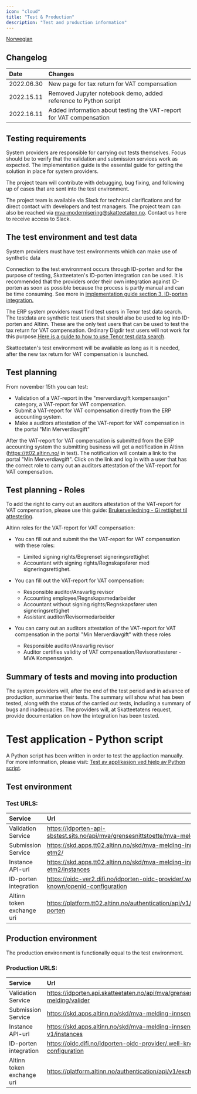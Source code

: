 ```yaml
---
icon: "cloud"
title: "Test & Production"
description: "Test and production information"
---
```


[Norwegian](https://skatteetaten.github.io/mva-meldingen/kompensasjon/test/)

## Changelog

| Date       | Changes                                                           |
| :--------- |:------------------------------------------------------------------|
| 2022.06.30 | New page for tax return for VAT compensation                      |
| 2022.15.11 | Removed Jupyter notebook demo, added reference to Python script   |
| 2022.16.11 | Added information about testing the VAT-report for VAT compensation | 

## Testing requirements

System providers are responsible for carrying out tests themselves. Focus should be to verify that the validation and submission services work as expected. The implementation guide is the essential guide for getting the solution in place for system providers.

The project team will contribute with debugging, bug fixing, and following up of cases that are sent into the test environment.

The project team is available via Slack for technical clarifications and for direct contact with developers and test managers. The project team can also be reached via mva-modernisering@skatteetaten.no. Contact us here to receive access to Slack.

## The test environment and test data

System providers must have test environments which can make use of synthetic data

Connection to the test environment occurs through ID-porten and for the purpose of testing, Skatteetaten's ID-porten integration can be used. It is recommended that the providers order their own integration against ID-porten as soon as possible because the process is partly manual and can be time consuming. See more in [implementation guide section 3. ID-porten integration.](https://skatteetaten.github.io/mva-meldingen/english/implementationguide/#3-id-porten-integration)

The ERP system providers must find test users in Tenor test data search. The testdata are synthetic test users that should also be used to log into ID-porten and Altinn. These are the only test users that can be used to test the tax return for VAT compensation. Ordinary Digdir test users will not work for this purpose.[Here is a guide to how to use Tenor test data search](https://github.com/Skatteetaten/mva-meldingen/tree/master/docs/mvameldingen_eng/test/User_Guide_Tenor_testdata.pdf).

Skatteetaten's test environment will be available as long as it is needed, after the new tax return for VAT compensation is launched.

## Test planning

From november 15th you can test:

* Validation of a VAT-report in the "merverdiavgift kompensasjon" category, a VAT-report for VAT compensation. 
* Submit a VAT-report for VAT compensation directly from the ERP accounting system. 
* Make a auditors attestation of the VAT-report for VAT compensation in the portal "Min Merverdiavgift"

After the VAT-report for VAT compensation is submitted from the ERP accounting system the submitting business will get a notification in Altinn (https://tt02.altinn.no/ in test). The notification will contain a link to the portal "Min Merverdiavgift". Click on the link and log in with a user that has the correct role to carry out an auditors attestation of the VAT-report for VAT compensation.

## Test planning - Roles
To add the right to carry out an auditors attestation of the VAT-report for VAT compensation, please use this guide: 
[Brukerveiledning - Gi rettighet til attestering](https://github.com/Skatteetaten/mva-meldingen/blob/master/docs/kompensasjon/test/Bruksveiledning_rettighet_til_attestering_i_komp.pdf).

Altinn roles for the VAT-report for VAT compensation: 
* You can fill out and submit the the VAT-report for VAT compensation with these roles:
  - Limited signing rights/Begrenset signeringsrettighet 
  - Accountant with signing rights/Regnskapsfører med signeringsrettighet. 

* You can fill out the VAT-report for VAT compensation:
  - Responsible auditor/Ansvarlig revisor
  - Accounting employee/Regnskapsmedarbeider
  - Accountant without signing rights/Regnskapsfører uten signeringsrettighet 
  - Assistant auditor/Revisormedarbeider

* You can carry out an auditors attestation of the VAT-report for VAT compensation in the portal "Min Merverdiavgift" with these roles
  - Responsible auditor/Ansvarlig revisor
  - Auditor certifies validity of VAT compensation/Revisorattesterer - MVA Kompensasjon.


## Summary of tests and moving into production

The system providers will, after the end of the test period and in advance of production, summarise their tests. The summary will show what has been tested, along with the status of the carried out tests, including a summary of bugs and inadequacies. The providers will, at Skatteetatens request, provide documentation on how the integration has been tested.

# Test application - Python script
A Python script has been written in order to test the appliaction manually. For more information, please visit:
[Test av applikasjon ved hjelp av Python script](https://skatteetaten.github.io/mva-meldingen/test_with_python_script/).

## Test environment

### Test URLS:

| Service                   | Url                                                                                 |
| :------------------------ | :---------------------------------------------------------------------------------- |
| Validation Service        | https://idporten-api-sbstest.sits.no/api/mva/grensesnittstoette/mva-melding/valider |
| Submission Service        | https://skd.apps.tt02.altinn.no/skd/mva-melding-innsending-etm2/                    |
| Instance API-url          | https://skd.apps.tt02.altinn.no/skd/mva-melding-innsending-etm2/instances           |
| ID-porten integration     | https://oidc-ver2.difi.no/idporten-oidc-provider/.well-known/openid-configuration   |
| Altinn token exchange uri | https://platform.tt02.altinn.no/authentication/api/v1/exchange/id-porten            |

## Production environment

The production environment is functionally equal to the test environment.

### Production URLS:

| Service                   | Url                                                                                 |
| :------------------------ | :---------------------------------------------------------------------------------- |
| Validation Service        | https://idporten.api.skatteetaten.no/api/mva/grensesnittstoette/mva-melding/valider |
| Submission Service        | https://skd.apps.altinn.no/skd/mva-melding-innsending-v1/                           |
| Instance API-url          | https://skd.apps.altinn.no/skd/mva-melding-innsending-v1/instances                  |
| ID-porten integration     | https://oidc.difi.no/idporten-oidc-provider/.well-known/openid-configuration        |
| Altinn token exchange uri | https://platform.altinn.no/authentication/api/v1/exchange/id-porten                 |
